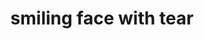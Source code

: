 ---
layout: smileys&emotion
title: smiling face with tear
emoji: smiling_face_with_tear
permalink: 🥲.html
image: assets/img/3moji/smiling_face_with_tear.png
---
